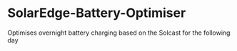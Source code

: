 # SolarEdge-Battery-Optimiser
Optimises overnight battery charging based on the Solcast for the following day
